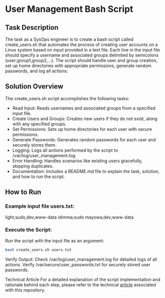 # User Management Bash Script

## Task Description

The task as a SysOps engineer is to create a bash script called create_users.sh that automates the process of creating user accounts on a Linux system based on input provided in a text file. Each line in the input file should specify a username and associated groups delimited by semicolons (user;group1,group2,...). The script should handle user and group creation, set up home directories with appropriate permissions, generate random passwords, and log all actions.

## Solution Overview

The create_users.sh script accomplishes the following tasks:

- Read Input: Reads usernames and associated groups from a specified input file.
- Create Users and Groups: Creates new users if they do not exist, along with any specified groups.
- Set Permissions: Sets up home directories for each user with secure permissions.
- Generate Passwords: Generates random passwords for each user and securely stores them.
- Logging: Logs all actions performed by the script to /var/log/user_management.log.
- Error Handling: Handles scenarios like existing users gracefully, skipping duplicates.
- Documentation: Includes a README.md file to explain the task, solution, and how to run the script.

## How to Run

### Example input file users.txt:

light;sudo,dev,www-data
idimma;sudo
mayowa;dev,www-data

### Execute the Script:

Run the script with the input file as an argument:

```bash
bash create_users.sh users.txt
```

Verify Output:
Check /var/log/user_management.log for detailed logs of all actions.
Verify /var/secure/user_passwords.txt for securely stored user passwords.

Technical Article
For a detailed explanation of the script implementation and rationale behind each step, please refer to the technical [article](https://nwanoch.medium.com/automating-linux-user-creation-with-bash-scripts-ef7348cf3696)
associated with this repository.
